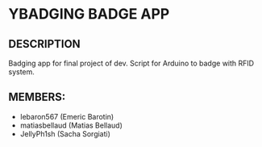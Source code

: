 # YBADGING BADGE APP

## DESCRIPTION
Badging app for final project of dev.
Script for Arduino to badge with RFID system.

## MEMBERS:
- lebaron567 (Emeric Barotin)
- matiasbellaud (Matias Bellaud)
- JellyPh1sh (Sacha Sorgiati)